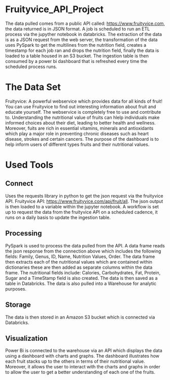 # Fruityvice_API_Project
The data pulled comes from a public API called: https://www.fruityvice.com, the data returned is in JSON format.
A job is scheduled to run an ETL process via the jupyther notebook in databricks. The extraction of the data is as a JSON request from the web server, 
the transformation of the data uses PySpark to get the multilines from the nutrition field, creates a timestamp for each job ran and drops the nutrition field, 
finally the data is loaded to a table housed in an S3 bucket. The ingestion table is then consumed by a power bi dashboard that is refreshed every time the scheduled process runs.


# The Data Set
Fruityvice:
A powerful webservice which provides data for all kinds of fruit! You can use Fruityvice to find out interesting information about fruit and educate yourself. The webservice is completely free to use and contribute to. Understanding the nutritional value of fruits can hlelp individuals make informed choices about their diet, leading to better health and wellness. Moreover, fuits are rich in essential vitamins, minerals and antioxidants which play a major role in preventing chronic diseases such as heart disease, strokes and certain cancers. The purpose of the dashboard is to help inform users of different types fruits and their nutritional values. 

# Used Tools

## Connect
Uses the requests library in python to get the json request via the fruityvice API. Fruityvice API: https://www.fruityvice.com/api/fruit/all. The json output is then loaded to a variable within the jupyter notebook. A workflow is set up to request the data from the fruityvice API on a scheduled cadence, it runs on a daily basis to update the ingestion table.

## Processing
PySpark is used to process the data pulled from the API. A data frame reads the json response from the connection above which includes the following fields: Family, Genus, ID, Name, Nutrition Values, Order. The data frame then extracts each of the nutritional values which are contained within dictionaries these are then added as separate columns within the data frame. The nutritional fields include: Calories, Carbohydrates, Fat, Protein, Sugar and a TimeStamp field is also created. The data is then saved as a table in Databricks. The data is also pulled into a Warehouse for analytic purposes.

## Storage
The data is then stored in an Amazon S3 bucket which is connected via Databricks.

## Visualization
Power Bi is connected to the warehouse via an API which displays the data using a dashboard with charts and graphs. The dashboard illustrates how each fruit stacks up to the others in terms of their nutritional value. Moreover, it allows the user to interact with the charts and graphs in order to allow the user to get a better understanding of each one of the fruits. 
